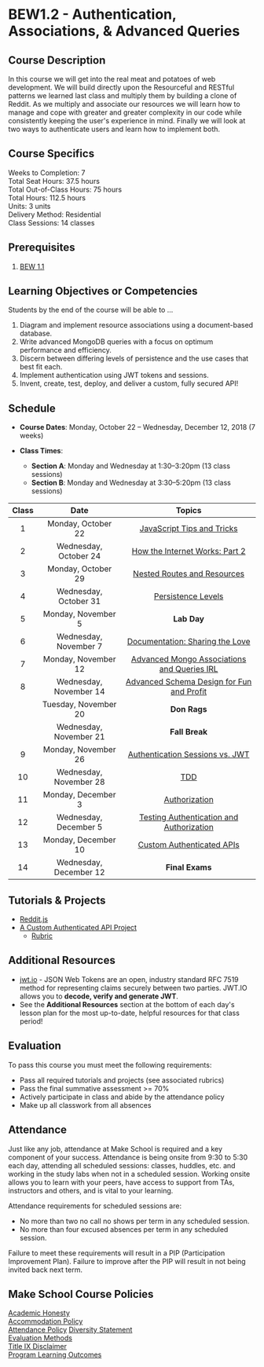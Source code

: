 # BEW1.2 - Authentication, Associations, & Advanced Queries

## Course Description

In this course we will get into the real meat and potatoes of web development. We will build directly upon the Resourceful and RESTful patterns we learned last class and multiply them by building a clone of Reddit. As we multiply and associate our resources we will learn how to manage and cope with greater and greater complexity in our code while consistently keeping the user's experience in mind. Finally we will look at two ways to authenticate users and learn how to implement both.

## Course Specifics

Weeks to Completion:  7 <br>
Total Seat Hours:  37.5 hours <br>
Total Out-of-Class Hours: 75 hours <br>
Total Hours: 112.5 hours <br>
Units:  3 units <br>
Delivery Method:  Residential <br>
Class Sessions:  14 classes

## Prerequisites

1. [BEW 1.1](http://make.sc/bew1-1)

## Learning Objectives or Competencies

Students by the end of the course will be able to ...

1. Diagram and implement resource associations using a document-based database.
1. Write advanced MongoDB queries with a focus on optimum performance and efficiency.
1. Discern between differing levels of persistence and the use cases that best fit each.
1. Implement authentication using JWT tokens and sessions.
1. Invent, create, test, deploy, and deliver a custom, fully secured API!

## Schedule

* **Course Dates**: Monday, October 22 – Wednesday, December 12, 2018 (7 weeks)

* **Class Times**:
  * **Section A**: Monday and Wednesday at 1:30–3:20pm (13 class sessions)
  * **Section B**: Monday and Wednesday at 3:30–5:20pm (13 class sessions)

| Class |          Date          |                 Topics                  |
|:-----:|:----------------------:|:---------------------------------------:|
|   1   |  Monday, October 22    | [JavaScript Tips and Tricks](01-JavaScript-Tricks/README.md) |
|   2   | Wednesday, October 24  | [How the Internet Works: Part 2](02-How-The-Internet-Works/README.md) |
|   3   |  Monday, October 29    | [Nested Routes and Resources](03-Nested-Routes-and-Resources/README.md) |
|   4   | Wednesday, October 31  | [Persistence Levels](04-Persistence-Levels/README.md) |
|   5   |  Monday, November 5    | **Lab Day** |
|   6   | Wednesday, November 7  | [Documentation: Sharing the Love](05-Docsify/README.md) |
|   7   |  Monday, November 12 |  [Advanced Mongo Associations and Queries IRL](06-Advanced-MongoDB-IRL/README.md) |
|   8   | Wednesday, November 14 | [Advanced Schema Design for Fun and Profit](07-Advanced-Schema-Design/README.md) |
|       |  Tuesday, November 20 | **Don Rags** |
|       | Wednesday, November 21 | **Fall Break** |
|  9    |  Monday, November 26    | [Authentication Sessions vs. JWT](08-Authentication-Sessions-vs-JWT/README.md) |
|  10   | Wednesday, November 28    | [TDD](09-TDD/README.md) |
|  11   |  Monday, December 3    | [Authorization](10-Authorization/README.md) |
|  12   | Wednesday, December 5   | [Testing Authentication and Authorization](11-Testing-Authentication-and-Authorization/README.md) |
|  13   | Monday, December 10   | [Custom Authenticated APIs](12-Custom-Authenticated-APIs/README.md) |
|  14   | Wednesday, December 12 | **Final Exams** |

## Tutorials & Projects

- [Reddit.js](https://www.makeschool.com/academy/track/reddit-clone-in-node-js)
- [A Custom Authenticated API Project](Projects/02-Custom-API-Project.md)
    - [Rubric](Projects/Rubrics/02-Custom-API-Project.md)

## Additional Resources

- [jwt.io](https://jwt.io) - JSON Web Tokens are an open, industry standard RFC 7519 method for representing claims securely between two parties. JWT.IO allows you to **decode, verify and generate JWT**.
- See the **Additional Resources** section at the bottom of each day's lesson plan for the most up-to-date, helpful resources for that class period!

## Evaluation

To pass this course you must meet the following requirements:

- Pass all required tutorials and projects (see associated rubrics)
- Pass the final summative assessment >= 70%
- Actively participate in class and abide by the attendance policy
- Make up all classwork from all absences

## Attendance

 Just like any job, attendance at Make School is required and a key component of your success. Attendance is being onsite from 9:30 to 5:30 each day, attending all scheduled sessions: classes, huddles, etc. and working in the study labs when not in a scheduled session. Working onsite allows you to learn with your peers, have access to support from TAs, instructors and others, and is vital to your learning.

Attendance requirements for scheduled sessions are:
- No more than two no call no shows per term in any scheduled session.
- No more than four excused absences per term in any scheduled session.

Failure to meet these requirements will result in a PIP (Participation Improvement Plan).  Failure to improve after the PIP will result in not being invited back next term.

## Make School Course Policies

[Academic Honesty](https://github.com/Product-College-Courses/Common-Syllabus-Sections/blob/master/Academic-Honesty-and-Plagiarism.md)<br>
[Accommodation Policy](https://github.com/Product-College-Courses/Common-Syllabus-Sections/blob/master/Accommodation-Policy.md)<br>
[Attendance Policy]()
[Diversity Statement](https://github.com/Product-College-Courses/Common-Syllabus-Sections/blob/master/Diversity-Statement.md)<br>
[Evaluation Methods](https://github.com/Product-College-Courses/Common-Syllabus-Sections/blob/master/Evaluation-Methods.md)
<br>
[Title IX Disclaimer](https://github.com/Product-College-Courses/Common-Syllabus-Sections/blob/master/Evaluations-Title-X-Disclaimer.md)<br>
[Program Learning Outcomes](https://github.com/Product-College-Courses/Common-Syllabus-Sections/blob/master/Program-Learning-Outcomes.md)
